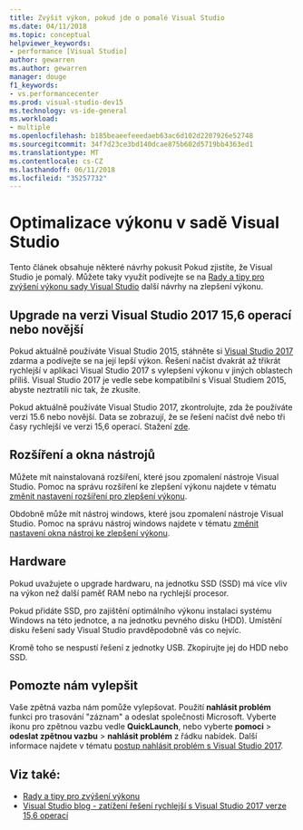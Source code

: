 ```yaml
---
title: Zvýšit výkon, pokud jde o pomalé Visual Studio
ms.date: 04/11/2018
ms.topic: conceptual
helpviewer_keywords:
- performance [Visual Studio]
author: gewarren
ms.author: gewarren
manager: douge
f1_keywords:
- vs.performancecenter
ms.prod: visual-studio-dev15
ms.technology: vs-ide-general
ms.workload:
- multiple
ms.openlocfilehash: b185beaeefeeedaeb63ac6d102d2207926e52748
ms.sourcegitcommit: 34f7d23ce3bd140dcae875b602d5719bb4363ed1
ms.translationtype: MT
ms.contentlocale: cs-CZ
ms.lasthandoff: 06/11/2018
ms.locfileid: "35257732"
---
```

# <a name="optimize-visual-studio-performance"></a>Optimalizace výkonu v sadě Visual Studio

Tento článek obsahuje některé návrhy pokusit Pokud zjistíte, že Visual Studio je pomalý. Můžete taky využít podívejte se na [Rady a tipy pro zvýšení výkonu sady Visual Studio](../ide/visual-studio-performance-tips-and-tricks.md) další návrhy na zlepšení výkonu.

## <a name="upgrade-to-visual-studio-2017-version-156-or-later"></a>Upgrade na verzi Visual Studio 2017 15,6 operací nebo novější

Pokud aktuálně používáte Visual Studio 2015, stáhněte si [Visual Studio 2017](https://www.visualstudio.com/downloads/?utm_medium=microsoft&utm_source=docs.microsoft.com&utm_campaign=button+cta&utm_content=download+vs2017) zdarma a podívejte se na její lepší výkon. Řešení načíst dvakrát až třikrát rychlejší v aplikaci Visual Studio 2017 s vylepšení výkonu v jiných oblastech příliš. Visual Studio 2017 je vedle sebe kompatibilní s Visual Studiem 2015, abyste neztratili nic tak, že zkusíte.

Pokud aktuálně používáte Visual Studio 2017, zkontrolujte, zda že používáte verzi 15.6 nebo novější. Data se zobrazují, že se řešení načíst dvě nebo tři časy rychlejší ve verzi 15,6 operací. Stažení [zde](https://www.visualstudio.com/downloads/?utm_medium=microsoft&utm_source=docs.microsoft.com&utm_campaign=button+cta&utm_content=download+vs2017).

## <a name="extensions-and-tool-windows"></a>Rozšíření a okna nástrojů

Můžete mít nainstalovaná rozšíření, které jsou zpomalení nástroje Visual Studio. Pomoc na správu rozšíření ke zlepšení výkonu najdete v tématu [změnit nastavení rozšíření pro zlepšení výkonu](../ide/optimize-visual-studio-startup-time.md#extensions).

Obdobně může mít nástroj windows, které jsou zpomalení nástroje Visual Studio. Pomoc na správu nástroj windows najdete v tématu [změnit nastavení okna nástroj ke zlepšení výkonu](../ide/optimize-visual-studio-startup-time.md#tool-windows).

## <a name="hardware"></a>Hardware

Pokud uvažujete o upgrade hardwaru, na jednotku SSD (SSD) má více vliv na výkon než další paměť RAM nebo na rychlejší procesor.

Pokud přidáte SSD, pro zajištění optimálního výkonu instalaci systému Windows na této jednotce, a na jednotku pevného disku (HDD). Umístění disku řešení sady Visual Studio pravděpodobně vás co nejvíc.

Kromě toho se nespustí řešení z jednotky USB. Zkopírujte jej do HDD nebo SSD.

## <a name="help-us-improve"></a>Pomozte nám vylepšit

Vaše zpětná vazba nám pomůže vylepšovat. Použití **nahlásit problém** funkci pro trasování "záznam" a odeslat společnosti Microsoft. Vyberte ikonu pro zpětnou vazbu vedle **QuickLaunch**, nebo vyberte **pomoci** > **odeslat zpětnou vazbu** > **nahlásit problém** z řádku nabídek. Další informace najdete v tématu [postup nahlásit problém s Visual Studio 2017](../ide/how-to-report-a-problem-with-visual-studio-2017.md).

## <a name="see-also"></a>Viz také:

- [Rady a tipy pro zvýšení výkonu](../ide/visual-studio-performance-tips-and-tricks.md)
- [Visual Studio blog - zatížení řešení rychlejší s Visual Studio 2017 verze 15,6 operací](https://blogs.msdn.microsoft.com/visualstudio/2018/04/04/load-solutions-faster-with-visual-studio-2017-version-15-6/)